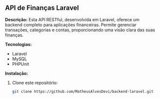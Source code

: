 ## API de Finanças Laravel

**Descrição:**
Esta API RESTful, desenvolvida em Laravel, oferece um backend completo para aplicações financeiras. Permite gerenciar transações, categorias e contas, proporcionando uma visão clara das suas finanças.

**Tecnologias:**
* Laravel
* MySQL
* PHPUnit

**Instalação:**
1. Clone este repositório:
   ```bash
   git clone https://github.com/MatheusAlvesDevi/backend-laravel.git
